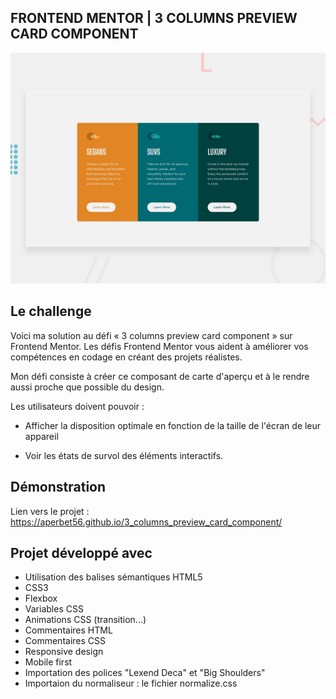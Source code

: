 ## FRONTEND MENTOR | 3 COLUMNS PREVIEW CARD COMPONENT

![Design preview for the 3 columns preview card component coding challenge](./design/desktop-preview.jpg)

## Le challenge

Voici ma solution au défi « 3 columns preview card component » sur Frontend Mentor. Les défis Frontend Mentor vous aident à améliorer vos compétences en codage en créant des projets réalistes.

Mon défi consiste à créer ce composant de carte d'aperçu et à le rendre aussi proche que possible du design.

Les utilisateurs doivent pouvoir :

- Afficher la disposition optimale en fonction de la taille de l'écran de leur appareil

- Voir les états de survol des éléments interactifs.

## Démonstration

Lien vers le projet : https://aperbet56.github.io/3_columns_preview_card_component/

## Projet développé avec

- Utilisation des balises sémantiques HTML5
- CSS3
- Flexbox
- Variables CSS
- Animations CSS (transition...)
- Commentaires HTML
- Commentaires CSS
- Responsive design
- Mobile first
- Importation des polices "Lexend Deca" et "Big Shoulders"
- Importaion du normaliseur : le fichier normalize.css
